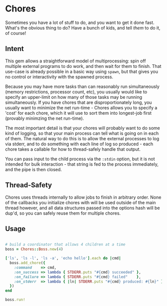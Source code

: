 # Chores

Sometimes you have a lot of stuff to do, and you want to get it done fast.
What's the obvious thing to do? Have a bunch of kids, and tell *them* to do it, of course!

## Intent

This gem allows a straightforward model of multiprocessing: spin off multiple external programs
to do work, and then wait for them to finish. That use-case is already possible in a basic
way using `spawn`, but that gives you no control or interactivity with the spawned process.

Because you may have more tasks than can reasonably run simultaneously (memory restrictions,
processor count, etc), you usually would like to specify an upper-limit on how many of those
tasks may be running simultaneously. If you have chores that are disproportionately long, you
usually want to minimize the net run-time - Chores allows you to specify a 'cost' for each chore,
which it will use to sort them into longest-job first (provably minimzing the net run-time).

The most important detail is that your chores will probably want to do some kind of logging,
so that your main process can tell what is going on in each of them. The natural way to do this
is to allow the external processes to log via stderr, and to do something with each line of log
so produced - each chore takes a callable for how to thread-safely handle that output.

You can pass input to the child process via the `:stdin` option, but it is not intended for
bulk interaction - that string is fed to the process immediately, and the pipe is then closed.

## Thread-Safety

Chores uses threads internally to allow jobs to finish in arbitrary order. None of the callbacks
you initialize chores with will be used outside of the main thread however, and all data structures
passed into the options hash will be dup'd, so you can safely reuse them for multiple chores.

## Usage

```ruby

# build a coordinator that allows 4 children at a time
boss = Chores::Boss.new(4)

['ls', 'ls -l', 'ls -a', 'echo hello'].each do |cmd|
  boss.add_chore({
    :command    => cmd,
    :on_success => lambda { STDERR.puts "#{cmd} succeeded" },
    :on_failure => lambda { STDERR.puts "#{cmd} failed"    },
    :on_stderr  => lambda { |ln| STDERR.puts "#{cmd} produced: #{ln}" }
  })
end

boss.run!
```
